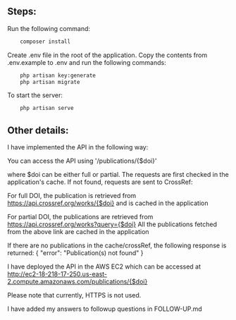 ## Steps:

Run the following command:
```bash
    composer install
```

Create .env file in the root of the application. Copy the contents from .env.example to .env and run the following commands:
```bash
    php artisan key:generate
    php artisan migrate
```

To start the server:
```bash
    php artisan serve
```

## Other details:
I have implemented the API in the following way:

You can access the API using '/publications/{$doi}'

where $doi can be either full or partial. The requests are first checked in the application's cache. If not found, requests are sent to CrossRef:

For full DOI, the publication is retrieved from 
https://api.crossref.org/works/{$doi}
and is cached in the application

For partial DOI, the publications are retrieved from 
https://api.crossref.org/works?query={$doi}
All the publications fetched from the above link are cached in the application

If there are no publications in the cache/crossRef, the following response is returned:
{
  "error": "Publication(s) not found"
}

I have deployed the API in the AWS EC2 which can be accessed at
http://ec2-18-218-17-250.us-east-2.compute.amazonaws.com/publications/{$doi}

Please note that currently, HTTPS is not used.


I have added my answers to followup questions in FOLLOW-UP.md
